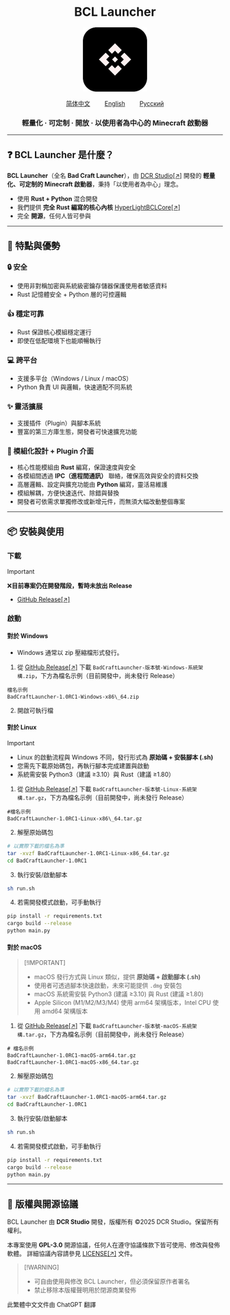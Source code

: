 <h1 align="center">BCL Launcher</h1>

<p align="center">
  <img src="./assets/logo.svg" alt="BCL-Launcher Logo" width="150">
</p>

<div style="text-align: center; margin: 10px 0;">
  <a href="../README.md" style="margin: 0 15px;">简体中文</a>
  <a href="README_ENG.md" style="margin: 0 15px;">English</a>
  <a href="README_RUS.md" style="margin: 0 15px;">Русский</a>
</div>

<h3 align="center">輕量化 · 可定制 · 開放 · 以使用者為中心的 Minecraft 啟動器</h3>

---

## ❓ BCL Launcher 是什麼？
**BCL Launcher**（全名 **Bad Craft Launcher**），由 [DCR Studio[↗]](https://github.com/DCR-Studio) 開發的 **輕量化、可定制的 Minecraft 啟動器**，秉持「以使用者為中心」理念。  

- 使用 **Rust + Python** 混合開發  
- 我們提供 **完全 Rust 編寫的核心內核** [HyperLightBCLCore[↗]](https://github.com/DCR-Studio/OpenBCLCore)  
- 完全 **開源**，任何人皆可參與  

---

## 🚀 特點與優勢
### 🔒 安全  
- 使用非對稱加密與系統級密鑰存儲器保護使用者敏感資料  
- Rust 記憶體安全 + Python 層的可控邏輯  

### 👍 穩定可靠  
- Rust 保證核心模組穩定運行  
- 即使在低配環境下也能順暢執行  

### 💻 跨平台  
- 支援多平台（Windows / Linux / macOS）  
- Python 負責 UI 與邏輯，快速適配不同系統  

### ✨ 靈活擴展  
- 支援插件（Plugin）與腳本系統  
- 豐富的第三方庫生態，開發者可快速擴充功能  

### 🧩 模組化設計 + Plugin 介面  
- 核心性能模組由 **Rust** 編寫，保證速度與安全  
- 各模組間透過 **IPC（進程間通訊）** 聯絡，確保高效與安全的資料交換  
- 高層邏輯、設定與擴充功能由 **Python** 編寫，靈活易維護  
- 模組解耦，方便快速迭代、除錯與替換  
- 開發者可依需求單獨修改或新增元件，而無須大幅改動整個專案  

---

## 📦 安裝與使用
### 下載
> [!IMPORTANT]  
> ❌**目前專案仍在開發階段，暫時未放出 Release**
- [GitHub Release[↗]](https://github.com/DCR-Studio/BCL-Launcher/releases)

### 啟動
#### 對於 Windows
- Windows 通常以 zip 壓縮檔形式發行。
1. 從 [GitHub Release[↗]](https://github.com/DCR-Studio/BCL-Launcher/releases) 下載 `BadCraftLauncher-版本號-Windows-系統架構.zip`，下方為檔名示例（目前開發中，尚未發行 Release）
```
檔名示例
BadCraftLauncher-1.0RC1-Windows-x86\_64.zip
```
2. 開啟可執行檔

#### 對於 Linux
> [!IMPORTANT]
> - Linux 的啟動流程與 Windows 不同，發行形式為 **原始碼 + 安裝腳本 (.sh)**  
> - 您需先下載原始碼包，再執行腳本完成建置與啟動  
> - 系統需安裝 Python3（建議 ≥3.10）與 Rust（建議 ≥1.80）
1. 從 [GitHub Release[↗]](https://github.com/DCR-Studio/BCL-Launcher/releases) 下載 `BadCraftLauncher-版本號-Linux-系統架構.tar.gz`，下方為檔名示例（目前開發中，尚未發行 Release）  
```
#檔名示例
BadCraftLauncher-1.0RC1-Linux-x86\_64.tar.gz
````

2. 解壓原始碼包  
```bash
# 以實際下載的檔名為準
tar -xvzf BadCraftLauncher-1.0RC1-Linux-x86_64.tar.gz
cd BadCraftLauncher-1.0RC1
````

3. 執行安裝/啟動腳本

```bash
sh run.sh
```

4. 若需開發模式啟動，可手動執行

```bash
pip install -r requirements.txt
cargo build --release
python main.py
```

#### 對於 macOS

> \[!IMPORTANT]
>
> * macOS 發行方式與 Linux 類似，提供 **原始碼 + 啟動腳本 (.sh)**
> * 使用者可透過腳本快速啟動，未來可能提供 `.dmg` 安裝包
> * macOS 系統需安裝 Python3 (建議 ≥3.10) 與 Rust (建議 ≥1.80)
> * Apple Silicon (M1/M2/M3/M4) 使用 arm64 架構版本，Intel CPU 使用 amd64 架構版本

1. 從 [GitHub Release[↗]](https://github.com/DCR-Studio/BCL-Launcher/releases) 下載 `BadCraftLauncher-版本號-macOS-系統架構.tar.gz`，下方為檔名示例（目前開發中，尚未發行 Release）

```
# 檔名示例
BadCraftLauncher-1.0RC1-macOS-arm64.tar.gz
BadCraftLauncher-1.0RC1-macOS-x86_64.tar.gz
```

2. 解壓原始碼包

```bash
# 以實際下載的檔名為準
tar -xvzf BadCraftLauncher-1.0RC1-macOS-arm64.tar.gz
cd BadCraftLauncher-1.0RC1
```

3. 執行安裝/啟動腳本

```bash
sh run.sh
```

4. 若需開發模式啟動，可手動執行

```bash
pip install -r requirements.txt
cargo build --release
python main.py
```

---

## 📜 版權與開源協議

BCL Launcher 由 **DCR Studio** 開發，版權所有 ©2025 DCR Studio。保留所有權利。

本專案使用 **GPL-3.0** 開源協議，任何人在遵守協議條款下皆可使用、修改與發佈軟體。
詳細協議內容請參見 [LICENSE[↗]](./LICENSE) 文件。

> \[!WARNING]
>
> * 可自由使用與修改 BCL Launcher，但必須保留原作者署名
> * 禁止移除本版權聲明用於閉源商業發佈

此繁體中文文件由 ChatGPT 翻譯
	